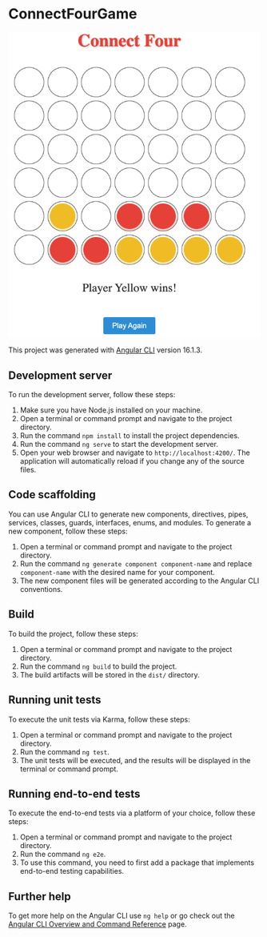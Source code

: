 # ConnectFourGame

![Mockup](./src//assets/mockup.png)

This project was generated with [Angular CLI](https://github.com/angular/angular-cli) version 16.1.3.

## Development server

To run the development server, follow these steps:

1. Make sure you have Node.js installed on your machine.
2. Open a terminal or command prompt and navigate to the project directory.
3. Run the command `npm install` to install the project dependencies.
4. Run the command `ng serve` to start the development server.
5. Open your web browser and navigate to `http://localhost:4200/`. The application will automatically reload if you change any of the source files.

## Code scaffolding

You can use Angular CLI to generate new components, directives, pipes, services, classes, guards, interfaces, enums, and modules. To generate a new component, follow these steps:

1. Open a terminal or command prompt and navigate to the project directory.
2. Run the command `ng generate component component-name` and replace `component-name` with the desired name for your component.
3. The new component files will be generated according to the Angular CLI conventions.

## Build

To build the project, follow these steps:

1. Open a terminal or command prompt and navigate to the project directory.
2. Run the command `ng build` to build the project.
3. The build artifacts will be stored in the `dist/` directory.

## Running unit tests

To execute the unit tests via Karma, follow these steps:

1. Open a terminal or command prompt and navigate to the project directory.
2. Run the command `ng test`.
3. The unit tests will be executed, and the results will be displayed in the terminal or command prompt.

## Running end-to-end tests

To execute the end-to-end tests via a platform of your choice, follow these steps:

1. Open a terminal or command prompt and navigate to the project directory.
2. Run the command `ng e2e`.
3. To use this command, you need to first add a package that implements end-to-end testing capabilities.

## Further help

To get more help on the Angular CLI use `ng help` or go check out the [Angular CLI Overview and Command Reference](https://angular.io/cli) page.
